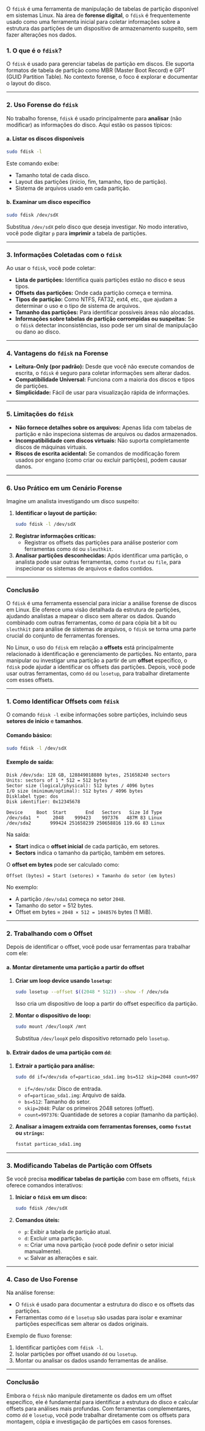 O `fdisk` é uma ferramenta de manipulação de tabelas de partição disponível em sistemas Linux. Na área de **forense digital**, o `fdisk` é frequentemente usado como uma ferramenta inicial para coletar informações sobre a estrutura das partições de um dispositivo de armazenamento suspeito, sem fazer alterações nos dados.

### **1. O que é o `fdisk`?**
O `fdisk` é usado para gerenciar tabelas de partição em discos. Ele suporta formatos de tabela de partição como MBR (Master Boot Record) e GPT (GUID Partition Table). No contexto forense, o foco é explorar e documentar o layout do disco.

---

### **2. Uso Forense do `fdisk`**
No trabalho forense, `fdisk` é usado principalmente para **analisar** (não modificar) as informações do disco. Aqui estão os passos típicos:

#### **a. Listar os discos disponíveis**
```bash
sudo fdisk -l
```

Este comando exibe:
- Tamanho total de cada disco.
- Layout das partições (início, fim, tamanho, tipo de partição).
- Sistema de arquivos usado em cada partição.

#### **b. Examinar um disco específico**
```bash
sudo fdisk /dev/sdX
```
Substitua `/dev/sdX` pelo disco que deseja investigar. No modo interativo, você pode digitar `p` para **imprimir** a tabela de partições.

---

### **3. Informações Coletadas com o `fdisk`**
Ao usar o `fdisk`, você pode coletar:
- **Lista de partições:** Identifica quais partições estão no disco e seus tipos.
- **Offsets das partições:** Onde cada partição começa e termina.
- **Tipos de partição:** Como NTFS, FAT32, ext4, etc., que ajudam a determinar o uso e o tipo de sistema de arquivos.
- **Tamanho das partições:** Para identificar possíveis áreas não alocadas.
- **Informações sobre tabelas de partição corrompidas ou suspeitas:** Se o `fdisk` detectar inconsistências, isso pode ser um sinal de manipulação ou dano ao disco.

---

### **4. Vantagens do `fdisk` na Forense**
- **Leitura-Only (por padrão):** Desde que você não execute comandos de escrita, o `fdisk` é seguro para coletar informações sem alterar dados.
- **Compatibilidade Universal:** Funciona com a maioria dos discos e tipos de partições.
- **Simplicidade:** Fácil de usar para visualização rápida de informações.

---

### **5. Limitações do `fdisk`**
- **Não fornece detalhes sobre os arquivos:** Apenas lida com tabelas de partição e não inspeciona sistemas de arquivos ou dados armazenados.
- **Incompatibilidade com discos virtuais:** Não suporta completamente discos de máquinas virtuais.
- **Riscos de escrita acidental:** Se comandos de modificação forem usados por engano (como criar ou excluir partições), podem causar danos.

---

### **6. Uso Prático em um Cenário Forense**
Imagine um analista investigando um disco suspeito:
1. **Identificar o layout de partição:**
   ```bash
   sudo fdisk -l /dev/sdX
   ```
2. **Registrar informações críticas:**
   - Registrar os offsets das partições para análise posterior com ferramentas como `dd` ou `sleuthkit`.
3. **Analisar partições desconhecidas:**
   Após identificar uma partição, o analista pode usar outras ferramentas, como `fsstat` ou `file`, para inspecionar os sistemas de arquivos e dados contidos.

---

### **Conclusão**
O `fdisk` é uma ferramenta essencial para iniciar a análise forense de discos em Linux. Ele oferece uma visão detalhada da estrutura de partições, ajudando analistas a mapear o disco sem alterar os dados. Quando combinado com outras ferramentas, como `dd` para cópia bit a bit ou `sleuthkit` para análise de sistemas de arquivos, o `fdisk` se torna uma parte crucial do conjunto de ferramentas forenses.


No Linux, o uso do `fdisk` em relação a **offsets** está principalmente relacionado à identificação e gerenciamento de partições. No entanto, para manipular ou investigar uma partição a partir de um **offset** específico, o `fdisk` pode ajudar a identificar os offsets das partições. Depois, você pode usar outras ferramentas, como `dd` ou `losetup`, para trabalhar diretamente com esses offsets.

---

### **1. Como Identificar Offsets com `fdisk`**

O comando `fdisk -l` exibe informações sobre partições, incluindo seus **setores de início** e **tamanhos**. 

#### **Comando básico:**
```bash
sudo fdisk -l /dev/sdX
```

#### **Exemplo de saída:**
```plaintext
Disk /dev/sda: 128 GB, 128849018880 bytes, 251658240 sectors
Units: sectors of 1 * 512 = 512 bytes
Sector size (logical/physical): 512 bytes / 4096 bytes
I/O size (minimum/optimal): 512 bytes / 4096 bytes
Disklabel type: dos
Disk identifier: 0x12345678

Device     Boot  Start       End   Sectors   Size Id Type
/dev/sda1  *     2048    999423    997376   487M 83 Linux
/dev/sda2       999424 251658239 250658816 119.6G 83 Linux
```

Na saída:
- **Start** indica o **offset inicial** de cada partição, em setores.
- **Sectors** indica o tamanho da partição, também em setores.

O **offset em bytes** pode ser calculado como:
```plaintext
Offset (bytes) = Start (setores) × Tamanho do setor (em bytes)
```

No exemplo:
- A partição `/dev/sda1` começa no setor `2048`.
- Tamanho do setor = 512 bytes.
- Offset em bytes = `2048 × 512 = 1048576` bytes (1 MiB).

---

### **2. Trabalhando com o Offset**

Depois de identificar o offset, você pode usar ferramentas para trabalhar com ele:

#### **a. Montar diretamente uma partição a partir do offset**
1. **Criar um loop device usando `losetup`:**
   ```bash
   sudo losetup --offset $((2048 * 512)) --show -f /dev/sda
   ```
   Isso cria um dispositivo de loop a partir do offset específico da partição.

2. **Montar o dispositivo de loop:**
   ```bash
   sudo mount /dev/loopX /mnt
   ```
   Substitua `/dev/loopX` pelo dispositivo retornado pelo `losetup`.

#### **b. Extrair dados de uma partição com `dd`:**
1. **Extrair a partição para análise:**
   ```bash
   sudo dd if=/dev/sda of=particao_sda1.img bs=512 skip=2048 count=997376
   ```
   - `if=/dev/sda`: Disco de entrada.
   - `of=particao_sda1.img`: Arquivo de saída.
   - `bs=512`: Tamanho do setor.
   - `skip=2048`: Pular os primeiros 2048 setores (offset).
   - `count=997376`: Quantidade de setores a copiar (tamanho da partição).

2. **Analisar a imagem extraída com ferramentas forenses, como `fsstat` ou `strings`:**
   ```bash
   fsstat particao_sda1.img
   ```

---

### **3. Modificando Tabelas de Partição com Offsets**

Se você precisa **modificar tabelas de partição** com base em offsets, `fdisk` oferece comandos interativos:

1. **Iniciar o `fdisk` em um disco:**
   ```bash
   sudo fdisk /dev/sdX
   ```

2. **Comandos úteis:**
   - `p`: Exibir a tabela de partição atual.
   - `d`: Excluir uma partição.
   - `n`: Criar uma nova partição (você pode definir o setor inicial manualmente).
   - `w`: Salvar as alterações e sair.

---

### **4. Caso de Uso Forense**

Na análise forense:
- O `fdisk` é usado para documentar a estrutura do disco e os offsets das partições.
- Ferramentas como `dd` e `losetup` são usadas para isolar e examinar partições específicas sem alterar os dados originais.

Exemplo de fluxo forense:
1. Identificar partições com `fdisk -l`.
2. Isolar partições por offset usando `dd` ou `losetup`.
3. Montar ou analisar os dados usando ferramentas de análise.

---

### **Conclusão**

Embora o `fdisk` não manipule diretamente os dados em um offset específico, ele é fundamental para identificar a estrutura do disco e calcular offsets para análises mais profundas. Com ferramentas complementares, como `dd` e `losetup`, você pode trabalhar diretamente com os offsets para montagem, cópia e investigação de partições em casos forenses.